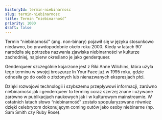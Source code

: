 ```yaml
---
historyId: termin-niebinarnosc
slug: termin-niebinarnosc
title: Termin “niebinarność”
priority: 1000
draft: false
---
```

Termin “niebinarność” (ang. non-binary) pojawił się w języku stosunkowo niedawno, bo prawdopodobnie około roku 2000. Kiedy w latach 90’ narodziła się potrzeba nazwania zjawiska niebinarności w kulturze zachodniej, najpierw określano je jako genderqueer. 
<!-- endexcerpt -->
Genderqueer szczególnie kojarzone jest z Riki Anne Wilchins, która użyła tego terminu w swojej broszurze In Your Face już w 1995 roku, gdzie odnosiła go do osób o złożonych lub nienazwanych ekspresjach płci.

Dzięki rozwojowi technologii i szybszemu przepływowi informacji, zarówno niebinarność jak i genderqueer to terminy coraz szerzej znane i używane zarówno w publikacjach naukowych jak i w kulturowym mainstreamie. W ostatnich latach słowo “niebinarność” zostało spopularyzowane również dzięki celebrytom dokonującym coming outów jako osoby niebinarne (np. Sam Smith czy Ruby Rose).